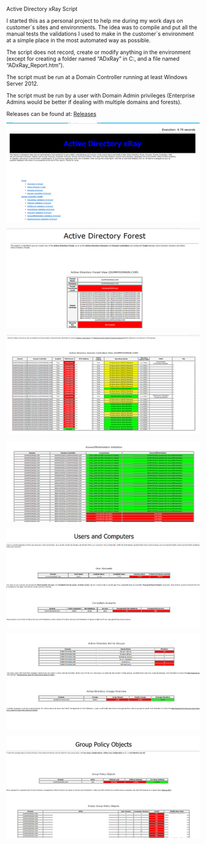 Active Directory xRay Script

I started this as a personal project to help me during my work days on customer´s sites and environments. The idea was to compile and put all the manual tests the validations I used to make in the customer´s environment at a simple place in the most automated way as possible. 

The script does not record, create or modify anything in the environment (except for creating a folder named “ADxRay” in C:\, and a file named “ADxRay_Report.htm”). 

The script must be run at a Domain Controller running at least Windows Server 2012. 

The script must be run by a user with Domain Admin privileges (Enterprise Admins would be better if dealing with multiple domains and forests).


Releases can be found at: [Releases](https://github.com/Merola132/ADxRay/releases)







![Header](/Img/0.PNG)





![Forest](/Img/1.PNG)




![DCs](/Img/2.png)





![DCDIAG](/Img/3.PNG)





![Users](/Img/4.PNG)





![Groups](/Img/5.PNG)





![GPOs](/Img/6.png)

